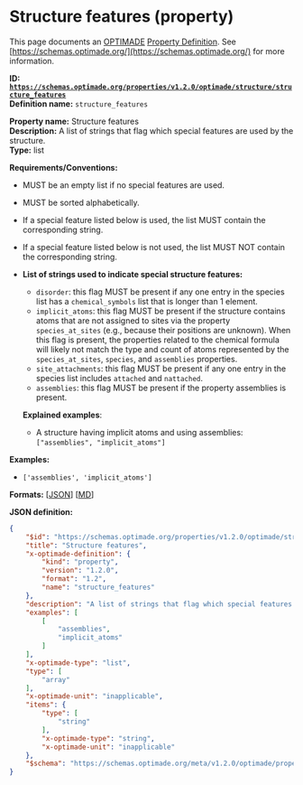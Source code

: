 # Structure features (property)
This page documents an [OPTIMADE](https://www.optimade.org/) [Property Definition](https://schemas.optimade.org/#definitions). See [https://schemas.optimade.org/](https://schemas.optimade.org/) for more information.

**ID: [`https://schemas.optimade.org/properties/v1.2.0/optimade/structure/structure_features`](https://schemas.optimade.org/properties/v1.2.0/optimade/structure/structure_features)**  
**Definition name:** `structure_features`

**Property name:** Structure features  
**Description:** A list of strings that flag which special features are used by the structure.  
**Type:** list  

**Requirements/Conventions:**

- MUST be an empty list if no special features are used.
- MUST be sorted alphabetically.
- If a special feature listed below is used, the list MUST contain the corresponding string.
- If a special feature listed below is not used, the list MUST NOT contain the corresponding string.
- **List of strings used to indicate special structure features:**
  - `disorder`: this flag MUST be present if any one entry in the species list has a `chemical_symbols` list that is longer than 1 element.
  - `implicit_atoms`: this flag MUST be present if the structure contains atoms that are not assigned to sites via the property `species_at_sites` (e.g., because their positions are unknown). When this flag is present, the properties related to the chemical formula will likely not match the type and count of atoms represented by the `species_at_sites`, `species`, and `assemblies` properties.
  - `site_attachments`: this flag MUST be present if any one entry in the species list includes `attached` and `nattached`.
  - `assemblies`: this flag MUST be present if the property assemblies is present.

  **Explained examples**:
  - A structure having implicit atoms and using assemblies: `["assemblies", "implicit_atoms"]`

**Examples:**

- `['assemblies', 'implicit_atoms']`

**Formats:** [[JSON](structure_features.json)] [[MD](structure_features.md)]

**JSON definition:**

``` json
{
    "$id": "https://schemas.optimade.org/properties/v1.2.0/optimade/structure/structure_features",
    "title": "Structure features",
    "x-optimade-definition": {
        "kind": "property",
        "version": "1.2.0",
        "format": "1.2",
        "name": "structure_features"
    },
    "description": "A list of strings that flag which special features are used by the structure.\n\n**Requirements/Conventions:**\n\n- MUST be an empty list if no special features are used.\n- MUST be sorted alphabetically.\n- If a special feature listed below is used, the list MUST contain the corresponding string.\n- If a special feature listed below is not used, the list MUST NOT contain the corresponding string.\n- **List of strings used to indicate special structure features:**\n  - `disorder`: this flag MUST be present if any one entry in the species list has a `chemical_symbols` list that is longer than 1 element.\n  - `implicit_atoms`: this flag MUST be present if the structure contains atoms that are not assigned to sites via the property `species_at_sites` (e.g., because their positions are unknown). When this flag is present, the properties related to the chemical formula will likely not match the type and count of atoms represented by the `species_at_sites`, `species`, and `assemblies` properties.\n  - `site_attachments`: this flag MUST be present if any one entry in the species list includes `attached` and `nattached`.\n  - `assemblies`: this flag MUST be present if the property assemblies is present.\n\n  **Explained examples**:\n  - A structure having implicit atoms and using assemblies: `[\"assemblies\", \"implicit_atoms\"]`",
    "examples": [
        [
            "assemblies",
            "implicit_atoms"
        ]
    ],
    "x-optimade-type": "list",
    "type": [
        "array"
    ],
    "x-optimade-unit": "inapplicable",
    "items": {
        "type": [
            "string"
        ],
        "x-optimade-type": "string",
        "x-optimade-unit": "inapplicable"
    },
    "$schema": "https://schemas.optimade.org/meta/v1.2.0/optimade/property_definition.md"
}
```